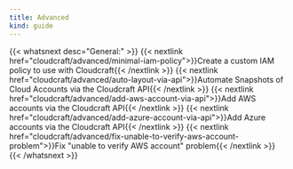 ```yaml
---
title: Advanced
kind: guide
---
```


{{< whatsnext desc="General:" >}}
    {{< nextlink href="cloudcraft/advanced/minimal-iam-policy">}}Create a custom IAM policy to use with Cloudcraft{{< /nextlink >}}
    {{< nextlink href="cloudcraft/advanced/auto-layout-via-api">}}Automate Snapshots of Cloud Accounts via the Cloudcraft API{{< /nextlink >}}
    {{< nextlink href="cloudcraft/advanced/add-aws-account-via-api">}}Add AWS accounts via the Cloudcraft API{{< /nextlink >}}
    {{< nextlink href="cloudcraft/advanced/add-azure-account-via-api">}}Add Azure accounts via the Cloudcraft API{{< /nextlink >}}
    {{< nextlink href="cloudcraft/advanced/fix-unable-to-verify-aws-account-problem">}}Fix "unable to verify AWS account" problem{{< /nextlink >}}
{{< /whatsnext >}}
